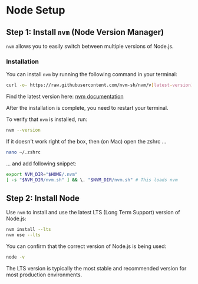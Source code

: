 # Node Setup 

## Step 1: Install `nvm` (Node Version Manager)
`nvm` allows you to easily switch between multiple versions of Node.js.

### Installation

You can install `nvm` by running the following command in your terminal:

```bash
curl -o- https://raw.githubusercontent.com/nvm-sh/nvm/v[latest-version]/install.sh | bash
```

Find the latest version here: [nvm documentation](https://github.com/nvm-sh/nvm?tab=readme-ov-file#installing-and-updating)

After the installation is complete, you need to restart your terminal.

To verify that `nvm` is installed, run:

```bash
nvm --version
```

If it doesn't work right of the box, then (on Mac) open the zshrc ...

```bash
nano ~/.zshrc
```
... and add following snippet:

```bash
export NVM_DIR="$HOME/.nvm"
[ -s "$NVM_DIR/nvm.sh" ] && \. "$NVM_DIR/nvm.sh" # This loads nvm
```


## Step 2: Install Node

Use `nvm` to install and use the latest LTS (Long Term Support) version of Node.js:

```bash
nvm install --lts
nvm use --lts
```

You can confirm that the correct version of Node.js is being used:

```bash
node -v
```

The LTS version is typically the most stable and recommended version for most production environments.
